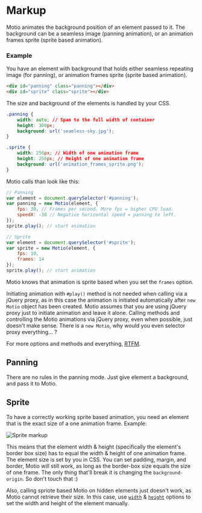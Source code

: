 # Markup

Motio animates the background position of an element passed to it. The background can be a seamless image (panning animation), or an animation frames sprite (sprite based animation).

### Example

You have an element with background that holds either seamless repeating image (for panning), or animation frames sprite (sprite based animation).

```html
<div id="panning" class="panning"></div>
<div id="sprite" class="sprite"></div>
```

The size and background of the elements is handled by your CSS.

```css
.panning {
	width: auto; // Span to the full width of container
	height: 300px;
	background: url('seamless-sky.jpg');
}

.sprite {
	width: 256px; // Width of one animation frame
	height: 256px; // Height of one animation frame
	background: url('animation_frames_sprite.png');
}
```

Motio calls than look like this:

```js
// Panning
var element = document.querySelector('#panning');
var panning = new Motio(element, {
	fps: 30, // Frames per second. More fps = higher CPU load.
	speedX: -30 // Negative horizontal speed = panning to left.
});
sprite.play(); // start animation

// Sprite
var element = document.querySelector('#sprite');
var sprite = new Motio(element, {
	fps: 10,
	frames: 14
});
sprite.play(); // start animation
```

Motio knows that animation is sprite based when you set the `frames` option.

Initiating animation with `#play()` method is not needed when calling via a jQuery proxy, as in this case the animation is initiated automatically after `new Motio` object has been created. Motio assumes that you are using jQuery proxy just to initiate animation and leave it alone. Calling methods and controlling the Motio animations via jQuery proxy, even when possible, just doesn't make sense. There is a `new Motio`, why would you even selector proxy everything... ?

For more options and methods and everything, [RTFM](README.md).

## Panning

There are no rules in the panning mode. Just give element a background, and pass it to Motio.

## Sprite

To have a correctly working sprite based animation, you need an element that is the exact size of a one animation frame. Example:

![Sprite markup](http://i.imgur.com/Sazfe0Q.png)

This means that the element width & height (specifically the element's border box size) has to equal the width & height of one animation frame. The element size is set by you in CSS. You can set padding, margin, and border, Motio will still work, as long as the border-box size equals the size of one frame. The only thing that'll break it is changing the `background-origin`. So don't touch that :)

Also, calling spriote based Motio on hidden elements just doesn't work, as Motio cannot retrieve their size. In this case, use [`width`](Options.md#width) & [`height`](Options.md#height) options to set the width and height of the element manually.